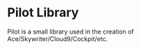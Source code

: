 Pilot Library
=============

Pilot is a small library used in the creation of
Ace/Skywriter/Cloud9/Cockpit/etc.

